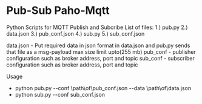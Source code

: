 # Pub-Sub Paho-Mqtt
Python Scripts for MQTT Publish and Subcribe
List of files:
1.) pub.py 
2.) data.json
3.) pub_conf.json
4.) sub.py
5.) sub_conf.json

data.json - Put required data in json format in data.json and pub.py sends that file as a msg-payload max size limit upto(255 mb)
pub_conf - publisher configuration such as broker address, port and topic
sub_conf - subscriber configuration such as broker address, port and topic

Usage
- python pub.py --conf \path\of\pub_conf.json --data \path\of\data.json
- python sub.py --conf sub_conf.json
